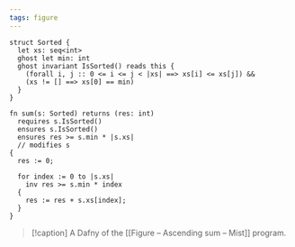 ```yaml
---
tags: figure
---
```


```{.mist .ignoreErrors .numberLines .viperCompat}
struct Sorted {
  let xs: seq<int>
  ghost let min: int
  ghost invariant IsSorted() reads this {
    (forall i, j :: 0 <= i <= j < |xs| ==> xs[i] <= xs[j]) &&
    (xs != [] ==> xs[0] == min)
  }
}

fn sum(s: Sorted) returns (res: int)
  requires s.IsSorted()
  ensures s.IsSorted()
  ensures res >= s.min * |s.xs|
  // modifies s
{
  res := 0;

  for index := 0 to |s.xs|
    inv res >= s.min * index
  {
    res := res + s.xs[index];
  }
}
```

> [!caption]
> A Dafny of the [[Figure – Ascending sum – Mist]] program.